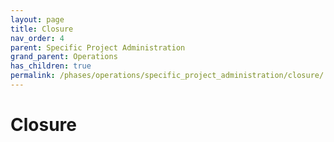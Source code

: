 ```yaml
---
layout: page
title: Closure
nav_order: 4
parent: Specific Project Administration
grand_parent: Operations
has_children: true
permalink: /phases/operations/specific_project_administration/closure/
---
```


# Closure